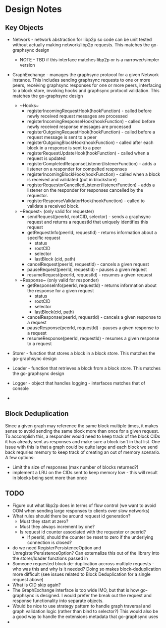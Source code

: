 Design Notes
============

Key Objects
-----------
* Network - network abstraction for libp2p so code can be unit tested without actually making network/libp2p requests.  This matches the go-graphsync design
  * NOTE - TBD if this interface matches libp2p or is a narrower/simpler version
* GraphExchange - manages the graphsync protocol for a given Network instance.  This includes sending graphsync requests to one or more peers, receiving graphsync responses for one or more peers, interfacing to a block store, invoking hooks and graphsync protocol validation.  This matches the go-graphsync design
  * ~Hooks~
    * registerIncomingRequestHook(hookFunction) - called before newly received request messages are processed
    * registerIncomingResponseHook(hookFunction) - called before newly received response messages are processed
    * registerOutgoingRequestHook(hookFunction) - called before a request message is sent to a peer
    * registerOutgoingBlockHook(hookFunction) - called after each block in a response is sent to a peer
    * registerRequestUpdateHook(hookFunction) - called when a request is updated
    * registerCompletedResponseListener(listenerFunction) - adds a listener on a responder for compelted responses
    * registerIncomingBlockHook(hookFunction) - called when a block is received and validated (put in blockstore)
    * registerRequestorCancelledListener(listenerFunction) - adds a listener on the responder for responses cancelled by the requestor.
    * registerResponseValidatorHook(hookFunction) - called to validate a received block.   
  * ~Request~ (only valid for requester)
    * sendRequest(peerId, rootCID, selector) - sends a graphsync request and returns a requestId that uniquely identifies this request
    * getRequestInfo(peerId, requestId) - returns information about a specific request
      * status
      * rootCID
      * selector
      * lastBlock (cid, path) 
    * cancelRequest(peerId, requestId) - cancels a given request 
    * pauseRequest(peerId, requestId) - pauses a given request 
    * resumeRequest(peerId, requestId) - resumes a given request
  * ~Response~ (only valid for responder) 
    * getResponseInfo(peerId, requestId) - returns information about the response for a given request
      * status
      * rootCID
      * selector
      * lastBlock(cid, path)
    * cancelResponse(peerId, requestId) - cancels a given response to a request 
    * pauseResponse(peerId, requestId) - pauses a given response to a request 
    * resumeResponse(peerId, requestId) - resumes a given response to a request

* Storer - function that stores a block in a block store.  This matches the go-graphsync design
* Loader - function that retrieves a block from a block store.  This matches the go-graphsync design
* Logger - object that handles logging - interfaces matches that of console
* 

Block Deduplication
-------------------
Since a given graph may reference the same block multiple times, it makes sense to avoid sending the same block more than once
for a given request.  To accomplish this, a responder would need to keep track of the block CIDs it has already sent as
responses and make sure a block isn't in that list.  One issue with this is that a graph could be quite large and each block we send
back requries memory to keep track of creating an out of memory scenario.  A few options:
* Limit the size of responses (max number of blocks returned?)
* implement a LRU on the CIDs sent to keep memory low - this will result in blocks being sent more than once

TODO
----
* Figure out what libp2p does in terms of flow control (we want to avoid OOM when sending large responses to clients over slow networks)
* What rules should there be around request id generation?
  * Must they start at zero?
  * Must they always increment by one?
  * Is request id counter associated with the requester or peerid?
    * If peerid, should the counter be reset to zero if the underlying connection is closed?
* do we need RegisterPersistenceOption and UnregisterPersistenceOption?  Can externalize this out of the library into the storer/loader functions passed in
* Someone requested block de-duplication accross multiple requests - who was this and why is it needed?  Doing so makes block-deduplication more difficult (see issues related to Block Deduplication for a single request above)
* What is CID skip again?
* The GraphExchange interface is too wide IMO, but that is how go-graphsync is designed.  I would prefer the break out the
  request and response functionality into separate objects.  
* Would be nice to use strategy pattern to handle graph traversal and graph validation logic (rather than bind to selector?)  This would also be a good way
  to handle the extensions metadata that go-graphsync uses
* 
